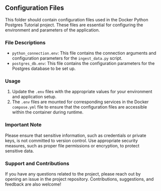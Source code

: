 ## Configuration Files

This folder should contain configuration files used in the Docker Python Postgres Tutorial project.
These files are essential for configuring the environment and parameters of the application.

### File Descriptions

- `python_connection.env`: This file contains the connection arguments and configuration parameters for the
`ingest_data.py` script.
- `postgres_db.env`: This file contains the configuration parameters for the Postgres database to be set up.

### Usage

1. Update the `.env` files with the appropriate values for your environment and application setup.
2. The `.env` files are mounted for corresponding services in the Docker `compose.yml` file to ensure that the
configuration files are accessible within the container during runtime.

### Important Note

Please ensure that sensitive information, such as credentials or private keys, is not committed to version control.
Use appropriate security measures, such as proper file permissions or encryption, to protect sensitive data.

### Support and Contributions

If you have any questions related to the project, please reach out by opening an issue in the project repository.
Contributions, suggestions, and feedback are also welcome!

